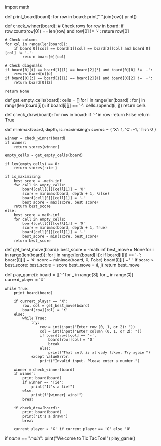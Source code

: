 import math


def print_board(board):
    for row in board:
        print(" ".join(row))
    print()


def check_winner(board):
    # Check rows
    for row in board:
        if row.count(row[0]) == len(row) and row[0] != '-':
            return row[0]

    # Check columns
    for col in range(len(board)):
        if board[0][col] == board[1][col] == board[2][col] and board[0][col] != '-':
            return board[0][col]

    # Check diagonals
    if board[0][0] == board[1][1] == board[2][2] and board[0][0] != '-':
        return board[0][0]
    if board[0][2] == board[1][1] == board[2][0] and board[0][2] != '-':
        return board[0][2]

    return None


def get_empty_cells(board):
    cells = []
    for i in range(len(board)):
        for j in range(len(board[i])):
            if board[i][j] == '-':
                cells.append((i, j))
    return cells


def check_draw(board):
    for row in board:
        if '-' in row:
            return False
    return True


def minimax(board, depth, is_maximizing):
    scores = {
        'X': 1,
        'O': -1,
        'Tie': 0
    }

    winner = check_winner(board)
    if winner:
        return scores[winner]

    empty_cells = get_empty_cells(board)

    if len(empty_cells) == 0:
        return scores['Tie']

    if is_maximizing:
        best_score = -math.inf
        for cell in empty_cells:
            board[cell[0]][cell[1]] = 'X'
            score = minimax(board, depth + 1, False)
            board[cell[0]][cell[1]] = '-'
            best_score = max(score, best_score)
        return best_score
    else:
        best_score = math.inf
        for cell in empty_cells:
            board[cell[0]][cell[1]] = 'O'
            score = minimax(board, depth + 1, True)
            board[cell[0]][cell[1]] = '-'
            best_score = min(score, best_score)
        return best_score


def get_best_move(board):
    best_score = -math.inf
    best_move = None
    for i in range(len(board)):
        for j in range(len(board[i])):
            if board[i][j] == '-':
                board[i][j] = 'X'
                score = minimax(board, 0, False)
                board[i][j] = '-'
                if score > best_score:
                    best_score = score
                    best_move = (i, j)
    return best_move


def play_game():
    board = [['-' for _ in range(3)] for _ in range(3)]
    current_player = 'X'

    while True:
        print_board(board)

        if current_player == 'X':
            row, col = get_best_move(board)
            board[row][col] = 'X'
        else:
            while True:
                try:
                    row = int(input("Enter row (0, 1, or 2): "))
                    col = int(input("Enter column (0, 1, or 2): "))
                    if board[row][col] == '-':
                        board[row][col] = 'O'
                        break
                    else:
                        print("That cell is already taken. Try again.")
                except ValueError:
                    print("Invalid input. Please enter a number.")

        winner = check_winner(board)
        if winner:
            print_board(board)
            if winner == 'Tie':
                print("It's a tie!")
            else:
                print(f"{winner} wins!")
            break

        if check_draw(board):
            print_board(board)
            print("It's a draw!")
            break

        current_player = 'X' if current_player == 'O' else 'O'


if _name_ == "_main_":
    print("Welcome to Tic Tac Toe!")
    play_game()

